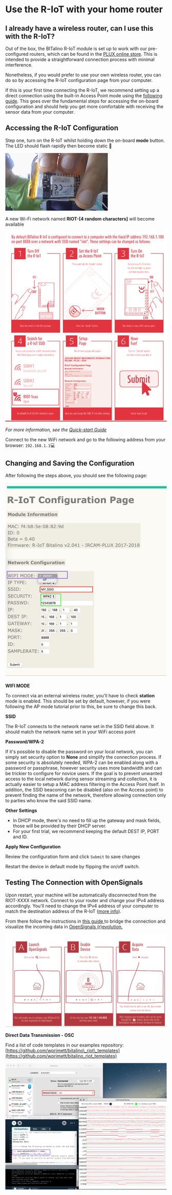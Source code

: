# Use the R-IoT with your home router

## I already have a wireless router, can I use this with the R-IoT?

Out of the box, the BITalino R-IoT module is set up to work with our pre-configured routers, which can be found in the [PLUX online store](https://store.plux.info/accessories/403-wireless-route-bitalino-riot-810121713.html). This is intended to provide a straightforward connection process with minimal interference.

Nonetheless, if you would prefer to use your own wireless router, you can do so by accessing the R-IoT configuration page from your computer.

If this is your first time connecting the R-IoT, we recommend setting up a direct connection using the built-in Access Point mode using the [following guide](https://gitlab.com/weselle/riot-serverbit/issues/3). This goes over the fundamental steps for accessing the on-board configuration and should help you get more comfortable with receiving the sensor data from your computer.

## **Accessing the R-IoT Configuration**

Step one, turn on the R-IoT whilst holding down the on-board **mode** button. The LED should flash rapidly then become static 🔵

![](../.gitbook/assets/ezgif-3-83cdbcc833.gif)

A new Wi-Fi network named **RIOT-\[4 random characters\]** will become available

![](../.gitbook/assets/screen_shot_2018-11-05_at_11.15.37_am.png)

_For more information, see the_ [_Quick-start Guide_](https://bitalino.com/downloads/quickstart-guide-riot-1.0.0.12-print.pdf)

Connect to the new WiFi network and go to the following address from your browser: `192.168.1.1`💻

## Changing and Saving the Configuration

After following the steps above, you should see the following page:

![](../.gitbook/assets/screen-shot-2019-04-15-at-2.37.28-pm.png)

**WIFI MODE**

To connect via an external wireless router, you'll have to check **station** mode is enabled. This should be set by default, however, if you were following the AP mode tutorial prior to this, be sure to change this back.

**SSID**

The R-IoT connects to the network name set in the SSID field above. It should match the network name set in your WiFi access point

**Password/WPA-2**

If it's possible to disable the password on your local network, you can simply set security option to **None** and simplify the connection process. If some security is absolutely needed, WPA-2 can be enabled along with a password or passphrase, however security uses more bandwidth and can be trickier to configure for novice users. If the goal is to prevent unwanted access to the local network during sensor streaming and collection, it is actually easier to setup a MAC address filtering in the Access Point itself. In addition, the SSID beaconing can be disabled \(also on the Access point\) to prevent finding the name of the network, therefore allowing connection only to parties who know the said SSID name.

**Other Settings**

* In DHCP mode, there's no need to fill up the gateway and mask fields, those will be provided by their DHCP server.
* For your first trial, we recommend keeping the default DEST IP, PORT and ID. 

**Apply New Configuration**

Review the configuration form and click `Submit` to save changes

Restart the device in default mode by flipping the on/off switch.

## **Testing The Connection with OpenSignals**

Upon restart, your machine will be automatically disconnected from the RIOT-XXXX network. Connect to your router and change your IPv4 address accordingly. You'll need to change the IPv4 address of your computer to match the destination address of the R-IoT \([more info](https://gitlab.com/weselle/riot-serverbit/issues/3#change-computer-ip-manually)\).

From there follow the instructions in [this guide ](https://bitalino.com/downloads/quickstart-guide-riot-1.0.0.12-print.pdf)to bridge the connection and visualize the incoming data in [OpenSignals \(r\)evolution.](https://bitalino.com/en/software)

![BITalino R-IoT Quick Start Guide](../.gitbook/assets/quickstart-guide-riot-1.0.0.12-print.png)

**Direct Data Transmission - OSC**

Find a list of code templates in our examples repository: [https://github.com/wprimett/bitalino\_riot\_templates](https://github.com/wprimett/bitalino_riot_templates)

![](../.gitbook/assets/osc_ex%20%282%29.png)

